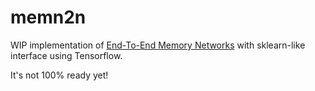 # memn2n

WIP implementation of [End-To-End Memory Networks](http://arxiv.org/abs/1503.08895) with sklearn-like interface using Tensorflow.

It's not 100% ready yet!

